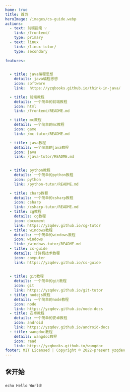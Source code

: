 ```yaml
---
home: true
title: 首页
heroImage: /images/cs-guide.webp 
actions:
  - text: 前端指南 💡
    link: /frontend/
    type: primary
  - text: linux
    link: /linux-tutor/
    type: secondary
   
features:
   

  - title: java编程思想
    details: java编程思想
    icon: software
    link:  https://yzqbooks.github.io/think-in-java/

  - title: 前端教程
    details: 一个简单的前端教程
    icon: html
    link: /frontend/README.md

  - title: mc教程
    details: 一个简单的mc教程
    icon: game
    link: /mc-tutor/README.md

  - title: java教程
    details: 一个简单的java教程
    icon: java
    link: /java-tutor/README.md

 
  - title: python教程
    details: 一个简单的python教程
    icon: python
    link: /python-tutor/README.md

  - title: charp教程
    details: 一个简单的csharp教程
    icon: csharp
    link: /csharp-tutor/README.md
  - title: cg教程
    details: cg教程
    icon: document
    link: https://yzqdev.github.io/cg-tutor
  - title: windows教程
    details: 一个简单的windows教程
    icon: windows
    link: /windows-tutor/README.md
  - title: cs-guide
    details: 计算机技术教程
    icon: computer
    link: https://yzqdev.github.io/cs-guide
 
 
  - title: git教程
    details: 一个简单的git教程
    icon: git
    link: https://yzqdev.github.io/git-tutor  
  - title: nodejs教程
    details: 一个简单的node教程
    icon: node
    link: https://yzqdev.github.io/node-docs 
  - title: 安卓教程
    details: 一个简单的安卓教程
    icon: android
    link: https://yzqdev.github.io/android-docs
  - title: wangdoc教程
    details: wangdoc教程
    icon: read
    link: https://yzqbooks.github.io/wangdoc
footer: MIT Licensed | Copyright © 2022-present yzqdev
---
```

## 🛠开始

```shell
echo Hello World!
```
